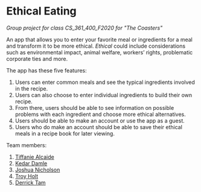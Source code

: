 # Ethical Eating
*Group project for class CS_361_400_F2020 for "The Coasters"*

An app that allows you to enter your favorite meal or ingredients for a meal and transform it to be more ethical.
*Ethical* could include considerations such as environmental impact, animal welfare, workers’ rights, problematic 
corporate ties and more.

The app has these five features:
1. Users can enter common meals and see the typical ingredients involved in the recipe.
2. Users can also choose to enter individual ingredients to build their own recipe.
3. From there, users should be able to see information on possible problems with each ingredient and choose more ethical alternatives.
4. Users should be able to make an account or use the app as a guest.
5. Users who do make an account should be able to save their ethical meals in a recipe book for later viewing.

Team members:
1. [Tiffanie Alcaide](alcaidet@oregonstate.edu)
2. [Kedar Damle](damlek@oregonstate.edu)
3. [Joshua Nicholson](nichojos@oregonstate.edu)
4. [Troy Holt](holttr@oregonstate.edu)
5. [Derrick Tam](tamde@oregonstate.edu)

